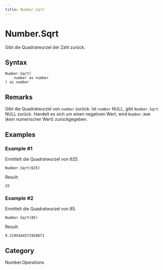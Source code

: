 ```yaml
---
title: Number.Sqrt
---
```


# Number.Sqrt


Gibt die Quadratwurzel der Zahl zurück.


## Syntax

```powerquery
Number.Sqrt(
    number as number
) as number
```


## Remarks

Gibt die Quadratwurzel von <code>number</code> zurück.    Ist <code>number</code> NULL, gibt <code>Number.Sqrt</code> NULL zurück. Handelt es sich um einen negativen Wert, wird <code>Number.NaN</code> (kein numerischer Wert) zurückgegeben.


## Examples

### Example #1 
Ermittelt die Quadratwurzel von 625.
```powerquery
Number.Sqrt(625)
```

Result: 
```powerquery
25
```


### Example #2 
Ermittelt die Quadratwurzel von 85.
```powerquery
Number.Sqrt(85)
```

Result: 
```powerquery
9.2195444572928871
```




## Category
Number.Operations
